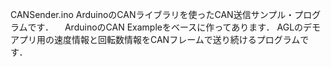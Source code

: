 CANSender.ino
 ArduinoのCANライブラリを使ったCAN送信サンプル・プログラムです．
　ArduinoのCAN Exampleをベースに作ってあります．
AGLのデモアプリ用の速度情報と回転数情報をCANフレームで送り続けるプログラムです．